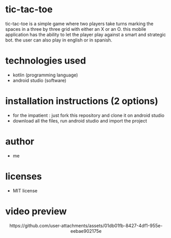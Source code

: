 # tic-tac-toe
tic-tac-toe is a simple game where two players take turns marking the spaces in a three by three grid with either an X or an O.
this mobile application has the ability to let the player play against a smart and strategic bot. the user can also play in english or in spanish.

# technologies used
- kotlin (programming language)
- android studio (software)

# installation instructions (2 options)
- for the impatient : just fork this repository and clone it on android studio
- download all the files, run android studio and import the project

# author
- me

# licenses
- MIT license

# video preview
<div align="center">
https://github.com/user-attachments/assets/01db01fb-8427-4df1-955e-eebae902175e
</div>
